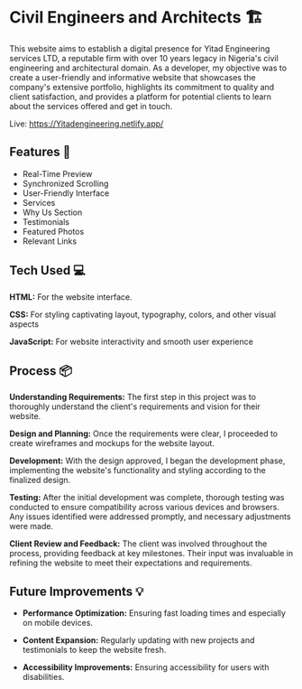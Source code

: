 
# Civil Engineers and Architects 🏗️

This website aims to establish a digital presence for Yitad Engineering services LTD, a reputable firm with over 10 years legacy in Nigeria's civil engineering and architectural domain. As a developer, my objective was to create a user-friendly and informative website that showcases the company's extensive portfolio, highlights its commitment to quality and client satisfaction, and provides a platform for potential clients to learn about the services offered and get in touch.

Live: https://Yitadengineering.netlify.app/


## Features 🚀

- Real-Time Preview
- Synchronized Scrolling
- User-Friendly Interface
- Services
- Why Us Section
- Testimonials
- Featured Photos
- Relevant Links
## Tech Used 💻

**HTML:** For the website interface.

**CSS:** For styling captivating layout, typography, colors, and other visual aspects

**JavaScript:** For website interactivity and smooth user experience


## Process 📦


**Understanding Requirements:** The first step in this project was to thoroughly understand the client's requirements and vision for their website.

**Design and Planning:** Once the requirements were clear, I proceeded to create wireframes and mockups for the website layout.

**Development:** With the design approved, I began the development phase, implementing the website's functionality and styling according to the finalized design. 

**Testing:** After the initial development was complete, thorough testing was conducted to ensure compatibility across various devices and browsers. Any issues identified were addressed promptly, and necessary adjustments were made.

**Client Review and Feedback:** The client was involved throughout the process, providing feedback at key milestones. Their input was invaluable in refining the website to meet their expectations and requirements.
## Future Improvements 💡
  
- **Performance Optimization:** Ensuring fast loading times and especially on mobile devices.
  
- **Content Expansion:** Regularly updating with new projects and testimonials to keep the website fresh.
  
- **Accessibility Improvements:** Ensuring accessibility for users with disabilities.
